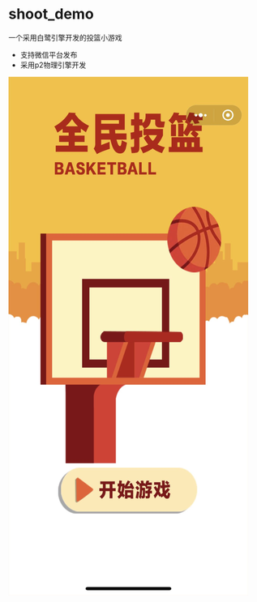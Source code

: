 # shoot_demo
一个采用白鹭引擎开发的投篮小游戏

- 支持微信平台发布
- 采用p2物理引擎开发

![image](https://github.com/Nightlan/shoot_demo/blob/master/screenshot/4.jpg?raw=true)
